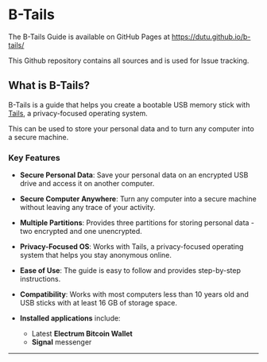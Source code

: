 
# B-Tails

The B-Tails Guide is available on GitHub Pages at https://dutu.github.io/b-tails/

This Github repository contains all sources and is used for Issue tracking.


## What is B-Tails?

B-Tails is a guide that helps you create a bootable USB memory stick with [Tails](https://tails.boum.org), a privacy-focused operating system.

This can be used to store your personal data and to turn any computer into a secure machine.

### Key Features

* **Secure Personal Data**: Save your personal data on an encrypted USB drive and access it on another computer.

* **Secure Computer Anywhere**: Turn any computer into a secure machine without leaving any trace of your activity.

* **Multiple Partitions**: Provides three partitions for storing personal data - two encrypted and one unencrypted.

* **Privacy-Focused OS**: Works with Tails, a privacy-focused operating system that helps you stay anonymous online.

* **Ease of Use**: The guide is easy to follow and provides step-by-step instructions.

* **Compatibility**: Works with most computers less than 10 years old and USB sticks with at least 16 GB of storage space.

* **Installed applications** include:
    * Latest **Electrum Bitcoin Wallet**
    * **Signal** messenger

---
